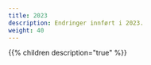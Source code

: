 ```yaml
---
title: 2023
description: Endringer innført i 2023.
weight: 40  
---
```


{{% children description="true" %}}